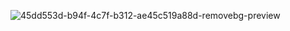  ![45dd553d-b94f-4c7f-b312-ae45c519a88d-removebg-preview](https://github.com/user-attachments/assets/4001cc15-a182-48da-9a6f-bde9d4d5c606)
                                  
